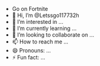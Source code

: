 -    Go on Fortnite
- 👋 Hi, I’m @Letssgo117732h
- 👀 I’m interested in ...
- 🌱 I’m currently learning ...
- 💞️ I’m looking to collaborate on ...
- 📫 How to reach me ...
- 😄 Pronouns: ...
- ⚡ Fun fact: ...

<!---
Letssgo117732h/Letssgo117732h is a ✨ special ✨ repository because its `README.md` (this file) appears on your GitHub profile.
You can click the Preview link to take a look at your changes.
--->
